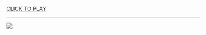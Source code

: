 
<a href="https://premium76.site?title=75_unblocked_games&ref=13M">CLICK TO PLAY</a></h3>
<hr>

<a href="https://premium76.site?title=75_unblocked_games&ref=13M"><img src="https://clearcache.store/games.png"></a>


